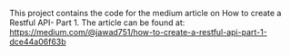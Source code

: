 This project contains the code for the medium article on How to create a Restful API- Part 1. The article can be found at: https://medium.com/@jawad751/how-to-create-a-restful-api-part-1-dce44a06f63b